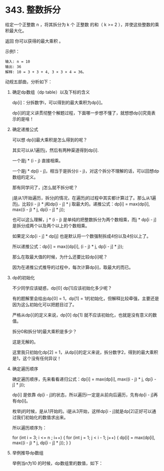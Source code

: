 # 343. 整数拆分
给定一个正整数 n ，将其拆分为 k 个 正整数 的和（ k >= 2 ），并使这些整数的乘积最大化。

返回 你可以获得的最大乘积 。

示例1：

    输入: n = 10
    输出: 36
    解释: 10 = 3 + 3 + 4, 3 × 3 × 4 = 36。
    
动规五部曲，分析如下：

1. 确定dp数组（dp table）以及下标的含义

    dp[i]：分拆数字i，可以得到的最大乘积为dp[i]。

    dp[i]的定义讲贯彻整个解题过程，下面哪一步想不懂了，就想想dp[i]究竟表示的是啥！

2. 确定递推公式

    可以想 dp[i]最大乘积是怎么得到的呢？

    其实可以从1遍历j，然后有两种渠道得到dp[i].

    一个是j * (i - j) 直接相乘。

    一个是j * dp[i - j]，相当于是拆分(i - j)，对这个拆分不理解的话，可以回想dp数组的定义。

    那有同学问了，j怎么就不拆分呢？

    j是从1开始遍历，拆分j的情况，在遍历j的过程中其实都计算过了。那么从1遍历j，比较(i - j) * j和dp[i - j] * j 取最大的。递推公式：dp[i] = max(dp[i], max((i - j) * j, dp[i - j] * j));

    也可以这么理解，j * (i - j) 是单纯的把整数拆分为两个数相乘，而j * dp[i - j]是拆分成两个以及两个以上的个数相乘。

    如果定义dp[i - j] * dp[j] 也是默认将一个数强制拆成4份以及4份以上了。

    所以递推公式：dp[i] = max({dp[i], (i - j) * j, dp[i - j] * j});

    那么在取最大值的时候，为什么还要比较dp[i]呢？

    因为在递推公式推导的过程中，每次计算dp[i]，取最大的而已。

3. dp的初始化

    不少同学应该疑惑，dp[0] dp[1]应该初始化多少呢？

    有的题解里会给出dp[0] = 1，dp[1] = 1的初始化，但解释比较牵强，主要还是因为这么初始化可以把题目过了。

    严格从dp[i]的定义来说，dp[0] dp[1] 就不应该初始化，也就是没有意义的数值。

    拆分0和拆分1的最大乘积是多少？

    这是无解的。

    这里我只初始化dp[2] = 1，从dp[i]的定义来说，拆分数字2，得到的最大乘积是1，这个没有任何异议！

4. 确定遍历顺序

    确定遍历顺序，先来看看递归公式：dp[i] = max(dp[i], max((i - j) * j, dp[i - j] * j));

    dp[i] 是依靠 dp[i - j]的状态，所以遍历i一定是从前向后遍历，先有dp[i - j]再有dp[i]。

    枚举j的时候，是从1开始的。i是从3开始，这样dp[i - j]就是dp[2]正好可以通过我们初始化的数值求出来。

    所以遍历顺序为：

    for (int i = 3; i <= n ; i++) {
        for (int j = 1; j < i - 1; j++) {
            dp[i] = max(dp[i], max((i - j) * j, dp[i - j] * j));
        }
    }
    
5. 举例推导dp数组

    举例当n为10 的时候，dp数组里的数值，如下：
    
